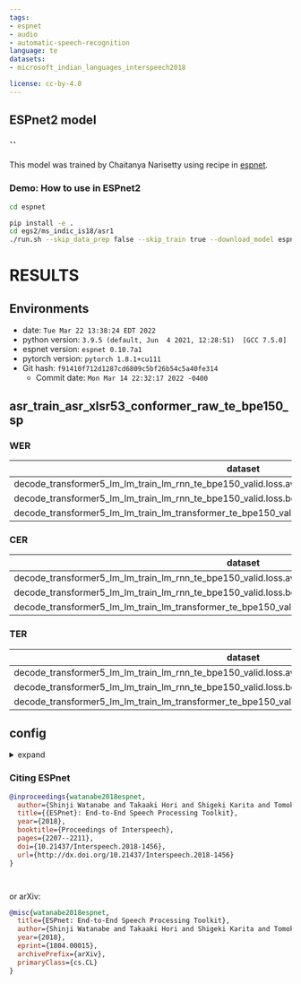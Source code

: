 ```yaml
---
tags:
- espnet
- audio
- automatic-speech-recognition
language: te
datasets:
- microsoft_indian_languages_interspeech2018

license: cc-by-4.0
---
```


## ESPnet2  model

### ``

This model was trained by Chaitanya Narisetty using  recipe in [espnet](https://github.com/espnet/espnet/).

### Demo: How to use in ESPnet2

```bash
cd espnet

pip install -e .
cd egs2/ms_indic_is18/asr1
./run.sh --skip_data_prep false --skip_train true --download_model espnet/chai_microsoft_indian_langs_te
```

<!-- Generated by scripts/utils/show_asr_result.sh -->
# RESULTS
## Environments
- date: `Tue Mar 22 13:38:24 EDT 2022`
- python version: `3.9.5 (default, Jun  4 2021, 12:28:51)  [GCC 7.5.0]`
- espnet version: `espnet 0.10.7a1`
- pytorch version: `pytorch 1.8.1+cu111`
- Git hash: `f91410f712d1287cd6809c5bf26b54c5a40fe314`
  - Commit date: `Mon Mar 14 22:32:17 2022 -0400`

## asr_train_asr_xlsr53_conformer_raw_te_bpe150_sp
### WER

|dataset|Snt|Wrd|Corr|Sub|Del|Ins|Err|S.Err|
|---|---|---|---|---|---|---|---|---|
|decode_transformer5_lm_lm_train_lm_rnn_te_bpe150_valid.loss.ave_asr_model_valid.acc.ave/test_te|3040|28413|78.0|19.5|2.5|2.4|24.4|80.1|
|decode_transformer5_lm_lm_train_lm_rnn_te_bpe150_valid.loss.best_asr_model_valid.acc.ave/test_te|3040|28413|78.0|19.4|2.6|2.4|24.4|79.7|
|decode_transformer5_lm_lm_train_lm_transformer_te_bpe150_valid.loss.ave_asr_model_valid.acc.ave/test_te|3040|28413|78.0|19.5|2.6|2.5|24.5|79.9|

### CER

|dataset|Snt|Wrd|Corr|Sub|Del|Ins|Err|S.Err|
|---|---|---|---|---|---|---|---|---|
|decode_transformer5_lm_lm_train_lm_rnn_te_bpe150_valid.loss.ave_asr_model_valid.acc.ave/test_te|3040|229419|95.6|2.2|2.2|1.6|6.1|80.1|
|decode_transformer5_lm_lm_train_lm_rnn_te_bpe150_valid.loss.best_asr_model_valid.acc.ave/test_te|3040|229419|95.6|2.2|2.2|1.6|6.0|79.7|
|decode_transformer5_lm_lm_train_lm_transformer_te_bpe150_valid.loss.ave_asr_model_valid.acc.ave/test_te|3040|229419|95.6|2.1|2.2|1.6|6.0|79.9|

### TER

|dataset|Snt|Wrd|Corr|Sub|Del|Ins|Err|S.Err|
|---|---|---|---|---|---|---|---|---|
|decode_transformer5_lm_lm_train_lm_rnn_te_bpe150_valid.loss.ave_asr_model_valid.acc.ave/test_te|3040|146657|92.7|4.7|2.6|1.6|8.9|80.1|
|decode_transformer5_lm_lm_train_lm_rnn_te_bpe150_valid.loss.best_asr_model_valid.acc.ave/test_te|3040|146657|92.8|4.7|2.6|1.6|8.9|79.7|
|decode_transformer5_lm_lm_train_lm_transformer_te_bpe150_valid.loss.ave_asr_model_valid.acc.ave/test_te|3040|146657|92.8|4.6|2.6|1.6|8.9|79.9|


##  config

<details><summary>expand</summary>

```
config: conf/tuning/train_asr_xlsr53_conformer.yaml
print_config: false
log_level: INFO
dry_run: false
iterator_type: sequence
output_dir: exp/asr_train_asr_xlsr53_conformer_raw_te_bpe150_sp
ngpu: 1
seed: 0
num_workers: 1
num_att_plot: 3
dist_backend: nccl
dist_init_method: env://
dist_world_size: null
dist_rank: null
local_rank: 0
dist_master_addr: null
dist_master_port: null
dist_launcher: null
multiprocessing_distributed: false
unused_parameters: false
sharded_ddp: false
cudnn_enabled: true
cudnn_benchmark: false
cudnn_deterministic: true
collect_stats: false
write_collected_feats: false
max_epoch: 50
patience: 15
val_scheduler_criterion:
- valid
- loss
early_stopping_criterion:
- valid
- loss
- min
best_model_criterion:
-   - valid
    - acc
    - max
keep_nbest_models: 5
nbest_averaging_interval: 0
grad_clip: 5
grad_clip_type: 2.0
grad_noise: false
accum_grad: 1
no_forward_run: false
resume: true
train_dtype: float32
use_amp: false
log_interval: null
use_matplotlib: true
use_tensorboard: true
use_wandb: false
wandb_project: null
wandb_id: null
wandb_entity: null
wandb_name: null
wandb_model_log_interval: -1
detect_anomaly: false
pretrain_path: null
init_param: []
ignore_init_mismatch: false
freeze_param:
- frontend.upstream
num_iters_per_epoch: null
batch_size: 64
valid_batch_size: null
batch_bins: 1000000
valid_batch_bins: null
train_shape_file:
- exp/asr_stats_raw_te_bpe150_sp_ssl/train/speech_shape
- exp/asr_stats_raw_te_bpe150_sp_ssl/train/text_shape.bpe
valid_shape_file:
- exp/asr_stats_raw_te_bpe150_sp_ssl/valid/speech_shape
- exp/asr_stats_raw_te_bpe150_sp_ssl/valid/text_shape.bpe
batch_type: folded
valid_batch_type: null
fold_length:
- 80000
- 150
sort_in_batch: descending
sort_batch: descending
multiple_iterator: false
chunk_length: 500
chunk_shift_ratio: 0.5
num_cache_chunks: 1024
train_data_path_and_name_and_type:
-   - dump/raw/train_te_sp/wav.scp
    - speech
    - sound
-   - dump/raw/train_te_sp/text
    - text
    - text
valid_data_path_and_name_and_type:
-   - dump/raw/dev_te/wav.scp
    - speech
    - sound
-   - dump/raw/dev_te/text
    - text
    - text
allow_variable_data_keys: false
max_cache_size: 0.0
max_cache_fd: 32
valid_max_cache_size: null
optim: adam
optim_conf:
    lr: 0.0005
scheduler: warmuplr
scheduler_conf:
    warmup_steps: 30000
token_list:
- <blank>
- <unk>
- ా
- ు
- ి
- ం
- ే
- వ
- న
- ల
- ▁అ
- క
- ్
- ో
- మ
- ▁
- త
- ర
- ప
- ీ
- ▁మ
- య
- డ
- ▁ప
- ద
- ని
- గ
- ▁వ
- స
- కు
- ె
- ర్
- ▁స
- ▁క
- ్య
- న్న
- ట
- ▁చ
- ▁త
- ాల
- ంట
- ూ
- శ
- ంద
- ార
- ▁న
- ారు
- ▁ఉ
- లు
- ▁ఆ
- ను
- జ
- రి
- ▁ప్ర
- ించ
- ధ
- ై
- హ
- ంది
- ్ర
- ▁ఇ
- చ
- రు
- స్త
- లో
- ▁ద
- డు
- ▁ఎ
- ▁వి
- ల్ల
- ణ
- గా
- ది
- డి
- న్నారు
- దు
- ిన
- ▁ర
- త్
- ొ
- ▁గ
- ంత
- ంగా
- ▁కా
- బ
- ▁జ
- ష
- ▁తెల
- ులు
- ▁ఏ
- ట్ట
- చ్చ
- తి
- నే
- కి
- ంలో
- ▁అవును
- ▁చెప్ప
- భ
- ▁ఈ
- ప్ప
- ▁ని
- ▁రా
- క్క
- ▁బ
- ట్ల
- ▁భ
- తో
- ▁కూడా
- ▁బా
- ద్ద
- ▁చేస
- ▁లే
- ాయి
- ానికి
- త్ర
- ▁కొ
- ఖ
- ▁ఒక
- ▁చాలా
- క్ష
- ళ
- ▁చేస్త
- ృ
- థ
- ఘ
- ఫ
- ఓ
- ౌ
- ఒ
- ఐ
- ఠ
- ఢ
- అ
- ఉ
- ఏ
- ఈ
- ౦
- ఇ
- ః
- ఋ
- ఝ
- ఔ
- ఛ
- ఞ
- ఊ
- ఎ
- ఆ
- ఙ
- <sos/eos>
init: xavier_uniform
input_size: null
ctc_conf:
    dropout_rate: 0.0
    ctc_type: builtin
    reduce: true
    ignore_nan_grad: true
joint_net_conf: null
model_conf:
    ctc_weight: 0.3
    lsm_weight: 0.1
    length_normalized_loss: false
    extract_feats_in_collect_stats: false
use_preprocessor: true
token_type: bpe
bpemodel: data/te_token_list/bpe_unigram150/bpe.model
non_linguistic_symbols: null
cleaner: null
g2p: null
speech_volume_normalize: null
rir_scp: null
rir_apply_prob: 1.0
noise_scp: null
noise_apply_prob: 1.0
noise_db_range: '13_15'
frontend: fused
frontend_conf:
    frontends:
    -   frontend_type: default
        n_fft: 512
        win_length: 400
        hop_length: 160
    -   frontend_type: s3prl
        frontend_conf:
            upstream: wav2vec2_xlsr
        download_dir: ./hub
        multilayer_feature: true
    align_method: linear_projection
    proj_dim: 200
    fs: 16k
specaug: specaug
specaug_conf:
    apply_time_warp: true
    time_warp_window: 5
    time_warp_mode: bicubic
    apply_freq_mask: true
    freq_mask_width_range:
    - 0
    - 30
    num_freq_mask: 2
    apply_time_mask: true
    time_mask_width_range:
    - 0
    - 40
    num_time_mask: 2
normalize: utterance_mvn
normalize_conf: {}
preencoder: linear
preencoder_conf:
    input_size: 400
    output_size: 100
encoder: conformer
encoder_conf:
    output_size: 256
    attention_heads: 4
    linear_units: 2048
    num_blocks: 12
    dropout_rate: 0.1
    positional_dropout_rate: 0.1
    attention_dropout_rate: 0.1
    input_layer: conv2d
    normalize_before: true
    macaron_style: true
    pos_enc_layer_type: rel_pos
    selfattention_layer_type: rel_selfattn
    activation_type: swish
    use_cnn_module: true
    cnn_module_kernel: 15
postencoder: null
postencoder_conf: {}
decoder: transformer
decoder_conf:
    input_layer: embed
    num_blocks: 6
    linear_units: 2048
    dropout_rate: 0.1
    positional_dropout_rate: 0.1
    self_attention_dropout_rate: 0.1
    src_attention_dropout_rate: 0.1
required:
- output_dir
- token_list
version: 0.10.7a1
distributed: false
```

</details>



### Citing ESPnet

```BibTex
@inproceedings{watanabe2018espnet,
  author={Shinji Watanabe and Takaaki Hori and Shigeki Karita and Tomoki Hayashi and Jiro Nishitoba and Yuya Unno and Nelson Yalta and Jahn Heymann and Matthew Wiesner and Nanxin Chen and Adithya Renduchintala and Tsubasa Ochiai},
  title={{ESPnet}: End-to-End Speech Processing Toolkit},
  year={2018},
  booktitle={Proceedings of Interspeech},
  pages={2207--2211},
  doi={10.21437/Interspeech.2018-1456},
  url={http://dx.doi.org/10.21437/Interspeech.2018-1456}
}




```

or arXiv:

```bibtex
@misc{watanabe2018espnet,
  title={ESPnet: End-to-End Speech Processing Toolkit},
  author={Shinji Watanabe and Takaaki Hori and Shigeki Karita and Tomoki Hayashi and Jiro Nishitoba and Yuya Unno and Nelson Yalta and Jahn Heymann and Matthew Wiesner and Nanxin Chen and Adithya Renduchintala and Tsubasa Ochiai},
  year={2018},
  eprint={1804.00015},
  archivePrefix={arXiv},
  primaryClass={cs.CL}
}
```